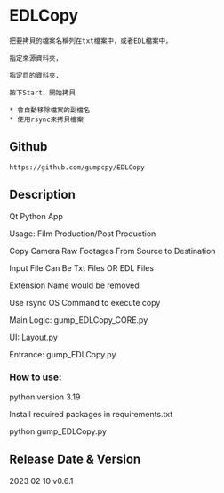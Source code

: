 # EDLCopy

    把要拷貝的檔案名稱列在txt檔案中，或者EDL檔案中，

    指定來源資料夾，

    指定目的資料夾，

    按下Start，開始拷貝

    * 會自動移除檔案的副檔名
    * 使用rsync來拷貝檔案

## Github

    https://github.com/gumpcpy/EDLCopy

## Description
Qt Python App

Usage: Film Production/Post Production 

Copy Camera Raw Footages From Source to Destination

Input File Can Be Txt Files OR EDL Files

Extension Name would be removed

Use rsync OS Command to execute copy

Main Logic: gump_EDLCopy_CORE.py

UI: Layout.py

Entrance: gump_EDLCopy.py

### How to use:

python version 3.19

Install required packages in requirements.txt

python gump_EDLCopy.py


## Release Date & Version 

2023 02 10 v0.6.1











